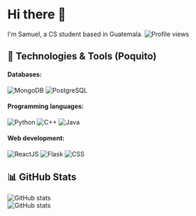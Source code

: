# Hi there 👋

I'm Samuel, a CS student based in Guatemala. ![Profile views](https://gpvc.arturio.dev/chamale-rac)

## 🔧 Technologies & Tools (Poquito)

#### Databases:
![MongoDB](https://img.shields.io/badge/-MongoDB-green?style=flat-square&logo=mongodb)
![PostgreSQL](https://img.shields.io/badge/-PostgreSQL-336791?style=flat-square&logo=postgresql&logoColor=white)
#### Programming languages:
![Python](https://img.shields.io/badge/-Python-blue?style=flat-square&logo=python)
![C++](https://img.shields.io/badge/-C++-00599C?style=flat-square&logo=c%2B%2B)
![Java](https://img.shields.io/badge/-Java-007396?style=flat-square&logo=java)
#### Web development:
![ReactJS](https://img.shields.io/badge/-ReactJS-61DAFB?style=flat-square&logo=react&logoColor=white)
![Flask](https://img.shields.io/badge/-Flask-black?style=flat-square&logo=flask)
![CSS](https://img.shields.io/badge/-CSS3-1572B6?style=flat-square&logo=css3)

## 📊 GitHub Stats

![GitHub stats](https://github-readme-streak-stats.herokuapp.com/?user=chamale-rac&layout=compact) 
</br>
![GitHub stats](https://github-readme-stats.vercel.app/api/top-langs/?username=chamale-rac&layout=compact)

